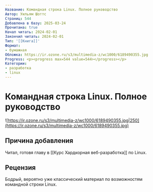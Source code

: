 ```yaml
---
Название: Командная строка Linux. Полное руководство
Автор: Уильям Шоттс
Страниц: 544
Добавлена в базу: 2025-03-24
Прочитана: true
Начал читать: 2024-02-01
Закончил читать: 2024-02-01
Тип: '[[Книга]]'
Формат:
- бумажная
Обложка: https://ir.ozone.ru/s3/multimedia-z/wc1000/6189490355.jpg
Progress: <p><progress max=544 value=544></progress></p>
Категории:
- разработка
- linux
---
```

# Командная строка Linux. Полное руководство

![https://ir.ozone.ru/s3/multimedia-z/wc1000/6189490355.jpg|250](https://ir.ozone.ru/s3/multimedia-z/wc1000/6189490355.jpg)

## Причина добавления

Читал, готовя главу в [[Курс Хардкорная веб-разработка]] по Linux.

## Рецензия

Бодрый, вероятно уже классический материал по возможностям командной строки Linux.  